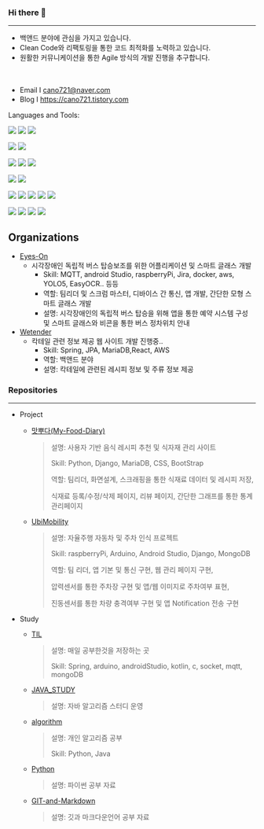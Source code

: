 ### Hi there 👋

---

* 백앤드 분야에 관심을 가지고 있습니다.
* Clean Code와 리팩토링을 통한 코드 최적화를 노력하고 있습니다. 
* 원활한 커뮤니케이션을 통한 Agile 방식의 개발 진행을 추구합니다.


　
- Email I [cano721@naver.com](mailto:cano721@naver.com)
- Blog I https://cano721.tistory.com
　



Languages and Tools:

<img src="https://img.shields.io/badge/JAVA-007396?style=for-the-badge&logo=java&logoColor=white"> <img src="https://img.shields.io/badge/python-3776AB?style=for-the-badge&logo=python&logoColor=white"> <img src="https://img.shields.io/badge/C-174EA6?style=for-the-badge&logo=c&logoColor=white">

<img src="https://img.shields.io/badge/mysql-4479A1?style=for-the-badge&logo=mysql&logoColor=white"> <img src="https://img.shields.io/badge/mariaDB-003545?style=for-the-badge&logo=mariaDB&logoColor=white"> 

<img src="https://img.shields.io/badge/Spring-6DB33F?style=for-the-badge&logo=Spring&logoColor=white"> <img src="https://img.shields.io/badge/django-2F8D46?style=for-the-badge&logo=django&logoColor=white"> <img src="https://img.shields.io/badge/flask-0B556A?style=for-the-badge&logo=flask&logoColor=white">

<img src="https://img.shields.io/badge/raspberryPi-A22846?style=for-the-badge&logo=raspberryPi&logoColor=white"> <img src="https://img.shields.io/badge/arduino-00979D?style=for-the-badge&logo=arduino&logoColor=white">

<img src="https://img.shields.io/badge/github-181717?style=for-the-badge&logo=github&logoColor=white"> <img src="https://img.shields.io/badge/git-F05032?style=for-the-badge&logo=git&logoColor=white"> <img src="https://img.shields.io/badge/jira-EE672F?style=for-the-badge&logo=jira&logoColor=blue"> <img src="https://img.shields.io/badge/notion-FAA918?style=for-the-badge&logo=notion&logoColor=white"> <img src="https://img.shields.io/badge/slack-783CBD?style=for-the-badge&logo=slack">

<img src="https://img.shields.io/badge/html-E34F26?style=for-the-badge&logo=html5&logoColor=white"> <img src="https://img.shields.io/badge/css-1572B6?style=for-the-badge&logo=css3&logoColor=white"> <img src="https://img.shields.io/badge/bootstrap-7952B3?style=for-the-badge&logo=bootstrap&logoColor=white"> <img src="https://img.shields.io/badge/androidStudio-88CE02?style=for-the-badge&logo=androidStudio&logoColor=white">



## Organizations

* [Eyes-On](https://github.com/Eyes-On)
  * 시각장애인 독립적 버스 탑승보조를 위한 어플리케이션 및 스마트 글래스 개발
    * Skill: MQTT, android Studio, raspberryPi, Jira, docker, aws, YOLO5, EasyOCR.. 등등
    * 역할: 팀리더 및 스크럼 마스터,  디바이스 간 통신, 앱 개발, 간단한 모형 스마트 글래스 개발
    * 설명: 시각장애인의 독립적 버스 탑승을 위해 앱을 통한 예약 시스템 구성 및 스마트 글래스와 비콘을 통한 버스 정차위치 안내
* [Wetender](https://github.com/we-tender)
  * 칵테일 관련 정보 제공 웹 사이트 개발 진행중..
    * Skill: Spring, JPA, MariaDB,React, AWS
    * 역할: 백앤드 분야
    * 설명: 칵테일에 관련된 레시피 정보 및 주류 정보 제공



### Repositories

---

* Project

  * [맛뿌다(My-Food-Diary)](https://github.com/cano721/my-food-diary)

    >설명: 사용자 기반 음식 레시피 추천 및 식자재 관리 사이트
    >
    >Skill: Python, Django, MariaDB, CSS, BootStrap
    >
    >역할: 팀리더, 화면설계, 스크래핑을 통한 식재료 데이터 및 레시피 저장,
    >
    >식재료 등록/수정/삭제 페이지, 리뷰 페이지, 간단한 그래프를 통한 통계 관리페이지

  * [UbiMobility](https://github.com/cano721/UbiMobility)

    >설명: 자율주행 자동차 및 주차 인식 프로젝트
    >
    >Skill: raspberryPi, Arduino, Android Studio, Django, MongoDB
    >
    >역할: 팀 리더, 앱 기본 및 통신 구현, 웹 관리 페이지 구현,
    >
    >압력센서를 통한 주차장 구현 및 앱/웹 이미지로 주차여부 표현,
    >
    >진동센서를 통한 차량 충격여부 구현 및 앱 Notification 전송 구현

* Study

  * [TIL](https://github.com/cano721/TIL)

    >설명: 매일 공부한것을 저장하는 곳
    >
    >Skill: Spring, arduino, androidStudio, kotlin, c, socket, mqtt, mongoDB

  * [JAVA_STUDY](https://github.com/cano721/JAVA_STUDY)

    >설명: 자바 알고리즘 스터디 운영

  * [algorithm](https://github.com/cano721/algorithm)

    >설명: 개인 알고리즘 공부
    >
    >Skill: Python, Java

  * [Python](https://github.com/cano721/Python)

    >설명: 파이썬 공부 자료

  * [GIT-and-Markdown](https://github.com/cano721/Git-and-Markdown)

    >설명: 깃과 마크다운언어 공부 자료

